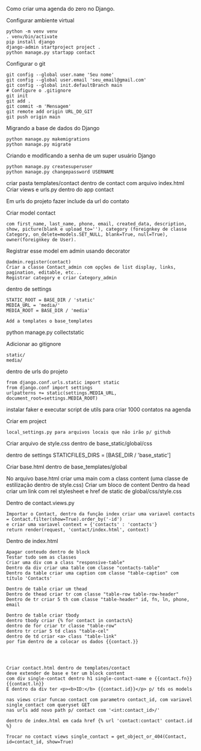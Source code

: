 Como criar uma agenda do zero no Django.

Configurar ambiente virtual

```
python -m venv venv
. venv/bin/activate
pip install django
django-admin startproject project .
python manage.py startapp contact
```

Configurar o git

```
git config --global user.name 'Seu nome'
git config --global user.email 'seu_email@gmail.com'
git config --global init.defaultBranch main
# Configure o .gitignore
git init
git add .
git commit -m 'Mensagem'
git remote add origin URL_DO_GIT
git push origin main
```

Migrando a base de dados do Django

```
python manage.py makemigrations
python manage.py migrate
```

Criando e modificando a senha de um super usuário Django

```
python manage.py createsuperuser
python manage.py changepassword USERNAME
```
criar pasta templates/contact dentro de contact com arquivo index.html
Criar views e urls.py dentro do app contact

Em urls do projeto fazer include da url do contato

Criar model contact

```
com first_name, last_name, phone, email, created_data, description, show, picture(blank e upload_to=''), category (foreignkey de classe Category, on_delete=models.SET_NULL, blank=True, null=True), owner(foreignkey de User).
```
Registrar esse model em admin usando decorator

```
@admin.register(contact)
Criar a classe Contact_admin com opções de list display, links, pagination, editable, etc...
Registrar category e criar Category_admin
```

dentro de settings

```
STATIC_ROOT = BASE_DIR / 'static'
MEDIA_URL = 'media/'
MEDIA_ROOT = BASE_DIR / 'media'

Add a templates o base_templates
```

python manage.py collectstatic

Adicionar ao gitignore 

```
static/
media/
```

dentro de urls do projeto

```
from django.conf.urls.static import static
from django.conf import settings
urlpatterns += static(settings.MEDIA_URL, document_root=settings.MEDIA_ROOT)
```
instalar faker e executar script de utils para criar 1000 contatos na agenda

Criar em project
```
local_settings.py para arquivos locais que não irão p/ github
```
Criar arquivo de style.css dentro de base_static/global/css

dentro de settings STATICFILES_DIRS = [BASE_DIR / 'base_static']

Criar base.html dentro de base_templates/global

No arquivo base.html criar uma main com a class content (uma classe de estilização dentro de style.css)
Criar um bloco de content
Dentro da head criar um link com rel stylesheet e href de static de global/css/style.css

Dentro de contact.views.py

```
Importar o Contact, dentro da função index criar uma variavel contacts = Contact.filter(show=True).order_by('-id')
e criar uma variavel context = {'contacts' : 'contacts'}
return render(request, 'contact/index.html', context)
```

Dentro de index.html

```
Apagar conteudo dentro de block
Testar tudo sem as classes
Criar uma div com a class "responsive-table" 
Dentro da div criar uma table com classe "contacts-table"
Dentro da table criar uma caption com classe "table-caption" com título 'Contacts'

Dentro de table criar um thead
Dentro de thead criar tr com classe "table-row table-row-header"
Dentro de tr criar 5 th com classe "table-header" id, fn, ln, phone, email

Dentro de table criar tbody
dentro tbody criar {% for contact in contacts%}
dentro de for criar tr classe "table-row"
dentro tr criar 5 td class "table-cel"
dentro de td criar <a> class "table-link"
por fim dentro de a colocar os dados {{contact.}}




Criar contact.html dentro de templates/contact
deve extender de base e ter um block content
com div single-contact dentro h1 single-contact-name e {{contact.fn}}{{contact.ln}}
E dentro da div ter <p><b>ID:</b> {{contact.id}}</p> p/ tds os models

nas views criar funcao contact com parametro contact_id, com variavel single_contact com queryset GET
nas urls add novo path p/ contact com '<int:contact_id>/'

dentro de index.html em cada href {% url 'contact:contact' contact.id %}

Trocar no contact views single_contact = get_object_or_404(Contact, id=contact_id, show=True)
```
